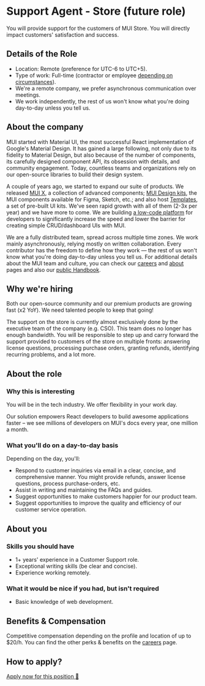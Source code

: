 # Support Agent - Store (future role)

<p class="description">You will provide support for the customers of MUI Store. You will directly impact customers' satisfaction and success.</p>

## Details of the Role

- Location: Remote (preference for UTC-6 to UTC+5).
- Type of work: Full-time (contractor or employee [depending on circumstances](https://mui-org.notion.site/Hiring-FAQ-64763b756ae44c37b47b081f98915501#494af1f358794028beb4b7697b5d3102)).
- We're a remote company, we prefer asynchronous communication over meetings.
- We work independently, the rest of us won't know what you're doing day-to-day unless you tell us.

## About the company

MUI started with Material UI, the most successful React implementation of Google's Material Design.
It has gained a large following, not only due to its fidelity to Material Design, but also because of the number of components, its carefully designed component API, its obsession with details, and community engagement.
Today, countless teams and organizations rely on our open-source libraries to build their design system.

A couple of years ago, we started to expand our suite of products.
We released [MUI X](/x/), a collection of advanced components; [MUI Design kits](/design-kits/), the MUI components available for Figma, Sketch, etc.; and also host [Templates](/templates/), a set of pre-built UI kits.
We've seen rapid growth with all of them (2-3x per year) and we have more to come.
We are building [a low-code platform](https://mui.com/toolpad/) for developers to significantly increase the speed and lower the barrier for creating simple CRUD/dashboard UIs with MUI.

We are a fully distributed team, spread across multiple time zones.
We work mainly asynchronously, relying mostly on written collaboration.
Every contributor has the freedom to define how they work — the rest of us won't know what you're doing day-to-day unless you tell us.
For additional details about the MUI team and culture, you can check our [careers](/careers/) and [about](/about/) pages and also our [public Handbook](https://mui-org.notion.site/Handbook-f086d47e10794d5e839aef9dc67f324b).

## Why we're hiring

Both our open-source community and our premium products are growing fast (x2 YoY).
We need talented people to keep that going!

The support on the store is currently almost exclusively done by the executive team of the company (e.g. CSO). This team does no longer has enough bandwidth. You will be responsible to step up and carry forward the support provided to customers of the store on multiple fronts: answering license questions, processing purchase orders, granting refunds, identifying recurring problems, and a lot more.

## About the role

### Why this is interesting

You will be in the tech industry. We offer flexibility in your work day.

Our solution empowers React developers to build awesome applications faster – we see millions of developers on MUI's docs every year, one million a month.

### What you'll do on a day-to-day basis

Depending on the day, you'll:

- Respond to customer inquiries via email in a clear, concise, and comprehensive manner.
  You might provide refunds, answer license questions, process purchase-orders, etc.
- Assist in writing and maintaining the FAQs and guides.
- Suggest opportunities to make customers happier for our product team.
- Suggest opportunities to improve the quality and efficiency of our customer service operation.

## About you

### Skills you should have

- 1+ years' experience in a Customer Support role.
- Exceptional writing skills (be clear and concise).
- Experience working remotely.

### What it would be nice if you had, but isn't required

- Basic knowledge of web development.

## Benefits & Compensation

Competitive compensation depending on the profile and location of up to $20/h.
You can find the other perks & benefits on the [careers](/careers/#perks-amp-benefits) page.

## How to apply?

[Apply now for this position 📮](https://jobs.ashbyhq.com/MUI/79a9b5ec-6fb3-41ec-b48b-0a792ced7c19/application?utm_source=ZNRrPGBkqO)
